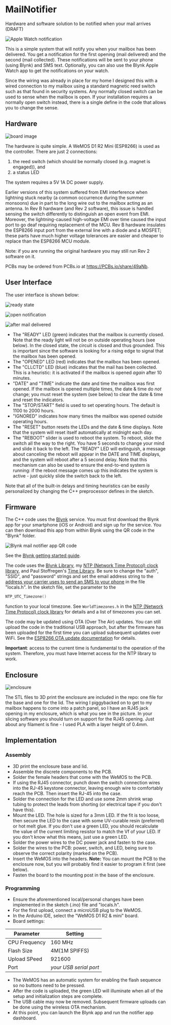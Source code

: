 # MailNotifier
Hardware and software solution to be notified when your mail arrives (DRAFT)

![Apple Watch notification](https://github.com/Rom3oDelta7/MailNotifier/blob/master/Photos/apple%20watch.jpg)

This is a simple system that will notify you when your mailbox has been delivered.
You get a notification for the first opening (mail delivered) and the second (mail collected).
These notifications will be sent to your phone (using Blynk) and SMS text.
Optionally, you can also use the Blynk Apple Watch app to get the notifications on your watch.

Since the wiring was already in place for my home
I designed this with a wired connection to my mailbox using a standard magnetic reed switch such as that found in
security systems.
Any normally closed switch can be used to sense when the mailbox is open.
If your installation requires a normally open switch instead, there is a single define in the code that allows you to change the sense.

## Hardware

![board image](https://github.com/Rom3oDelta7/MailNotifier/blob/master/Photos/board%20image.jpg)

The hardware is quite simple. 
A WeMOS D1 R2 Mini (ESP8266) is used as the controller. There are just 2 connections:
1. the reed switch (which should be normally closed (e.g. magnet is engaged)), and
1. a status LED

The system requires a 5V 1A DC power supply.

Earlier versions of this system suffered from EMI interference when lightning stuck nearby
(a common occurrence during the summer monsoons) due in part to the long wire out to the mailbox acting as an antenna.
In Rev B hardware (and Rev 2 software), this issue is handled sensing the switch differently to distinguish an open event from EMI.
Moreover, the lightning-caused high-voltage EMI over time caused the input port to go deaf requiring replacement of the MCU.
Rev B hardware insulates the ESP8266 input port from the external line with a diode and a MOSFET;
these parts have much higher voltage tolerances are easier and cheaper to replace than the ESP8266 MCU module.

Note: if you are running the original hardware you may still run Rev 2 software on it.

PCBs may be ordered from PCBs.io at https://PCBs.io/share/49aNb.

## User Interface

The user interface is shown below:

![ready state](https://github.com/Rom3oDelta7/MailNotifier/blob/master/Photos/ready.PNG)

![open notification](https://github.com/Rom3oDelta7/MailNotifier/blob/master/Photos/notification.PNG)

![after mail delivered](https://github.com/Rom3oDelta7/MailNotifier/blob/master/Photos/opened.PNG)

* The "READY" LED (green) indicates that the mailbox is currently closed.
Note that the ready light will not be on outside operating hours (see below).
In the closed state, the circuit is closed and thus grounded.
This is important since the software is looking for a rising edge to signal that the mailbox has been opened.
* The "OPENED" LED (red) indicates that the mailbox has been opened.
* The "CLLCTD" LED (blue) indicates that the mail has been collected.
This is a heuristic: it is activated if the mailbox is opened _again_ after 10 minutes.
* "DATE" and "TIME" indicate the date and time the mailbox was first opened.
If the mailbox is opened multiple times, the date & time do _not_ change;
you must reset the system (see below) to clear the date & time and reset the indicators.
* The "STOP/START" field is used to set operating hours.
The default is 1100 to 2000 hours.
* "IGNORED" indicates how many times the mailbox was opened outside operating hours.
* The "RESET" button resets the LEDs and the date & time displays.
Note that the system will reset itself automatically at midnight each day.
* The "REBOOT" slider is used to reboot the system.
To reboot, slide the switch all the way to the right.
You have 5 seconds to change your mind and slide it back to the left.
The "READY" LED will extinguish, a message about canceling the reboot will appear in the DATE and TIME displays,
and the system will reboot after a 5 second delay.
Note that this mechanism can also be used to ensure the end-to-end system is running: if the reboot message comes up
this indicates the system is active - just quickly slide the switch back to the left.

Note that all of the built-in delays and timing heuristics can be easily personalized by changing the C++ preprocessor defines in the sketch.

## Firmware

The C++ code uses the [Blynk] service. 
You must first download the Blynk app for your smartphone (iOS or Android) and sign up for the service.
You can then download this app from within Blynk using the QR code in the "Blynk" folder.

![Blynk mail notifier app QR code](https://github.com/Rom3oDelta7/MailNotifier/blob/master/Blynk/Blynk%20app%20QR%20code.jpg)

See the [Blynk getting started guide].

The code uses the [Blynk Library], my [NTP (Network Time Protocol) clock library], and Paul Stoffregen's [Time Library].
Be sure to change the "auth", "SSID", and "password" strings
and set the email address string to the [address your carrier uses to send an SMS to your phone] in the file "locals.h". 
In the sketch file, set the parameter to the

```C++
NTP_UTC_Timezone()
```

function to your local timezone. 
See ```WorldTimezones.h``` in the [NTP (Network Time Protocol) clock library] for details and a list of timezones you can set.

The code may be updated using OTA (Over The Air) updates.
You can still upload the code in the traditional USB approach, but after the firmware has been uploaded for the first time
you can upload subsequent updates over WiFi. 
See the [ESP8266 OTA update documentation] for details.

__Important__: access to the current time is fundamental to the operation of the system.
Therefore, you must have Internet access for the NTP library to work. 

## Enclosure

![enclosure](https://github.com/Rom3oDelta7/MailNotifier/blob/master/Photos/enclosure.jpg)

The STL files to 3D print the enclosure are included in the repo:
one file for the base and one for the lid.
The wiring I piggybacked on to get to my mailbox happens to come into a patch panel,
so I have an RJ45 jack opening in my enclosure, which is what you see in the picture. 
In your slicing software you should turn on support for the RJ45 opening.
Just about any filament is fine - I used PLA with a layer height of 0.4mm.

## Implementation

### Assembly

* 3D print the enclosure base and lid.
* Assemble the discrete components to the PCB.
* Solder the female headers that come with the WeMOS to the PCB.
* If using the RJ45 connector, punch down the switch connection wires into the RJ-45 keystone connector, leaving enough wire to comfortably reach the PCB.
Then insert the RJ-45 into the case.
* Solder the connection for the LED and use some 2mm shrink wrap tubing to protect the leads from shorting
(or electrical tape if you don't have this).
* Mount the LED.
The hole is sized for a 3mm LED. If the fit is too loose, then secure the LED to the case with some UV-curable resin (preferred) or hot melt glue.
If you don't use a green LED, you should recalculate the value of the current limiting resistor to match the Vf of your LED.
If you don't know what this means, just use a green LED.
* Solder the power wires to the DC power jack and fasten to the case.
* Solder the wires to the PCB: power, switch, and LED, being sure to observe the correct polarity (marked on the PCB).
* Insert the WeMOS into the headers.
__Note:__ You can mount the PCB to the enclosure now, but you will probably find it easier to program it first (see below).
* Fasten the board to the mounting post in the base of the enclosure.


### Programming

* Ensure the aforementioned local/personal changes have been implemented in the sketch (.ino) file and "locals.h".
* For the first upload, connect a microUSB plug to the WeMOS.
* In the Arduino IDE, select the "WeMOS D1 R2 & mini" board.
* Board settings:

|Parameter|Setting|
|---|---|
|CPU Frequency|160 MHz|
|Flash Size|4M(1M SPIFFS)|
|Upload SPeed|921600|
|Port|_your USB serial port_|

* The WeMOS has an automatic system for enabling the flash sequence so no buttons need to be pressed.
* After the code is uploaded, the green LED will illuminate when all of the setup and initialization steps are complete.
* The USB cable may now be removed.
Subsequent firmware uploads can be done using the wireless OTA mechanism.
* At this point, you can launch the Blynk app and run the notifier app dashboard.



[Blynk]: http://www.blynk.cc/
[Blynk Library]: http://www.blynk.cc/getting-started/
[Blynk getting started guide]: http://www.blynk.cc/getting-started/
[NTP (Network Time Protocol) clock library]: https://github.com/Rom3oDelta7/NTP-RTC
[Time Library]: http://www.pjrc.com/teensy/td_libs_Time.html
[ESP8266 OTA update documentation]: https://arduino-esp8266.readthedocs.io/en/latest/ota_updates/readme.html
[address your carrier uses to send an SMS to your phone]: http://www.digitaltrends.com/mobile/how-to-send-e-mail-to-sms-text/


